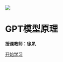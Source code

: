 





<img src="https://www.ncut.edu.cn/images/logo-dh.png"  />

# GPT模型原理

**授课教师：徐夙** 

[开始学习](README)

